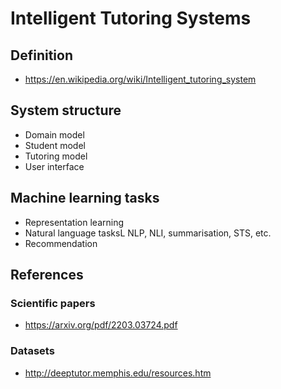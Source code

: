 #  Intelligent Tutoring Systems
## Definition
* https://en.wikipedia.org/wiki/Intelligent_tutoring_system

## System structure
* Domain model
* Student model
* Tutoring model
* User interface

## Machine learning tasks
* Representation learning
* Natural language tasksL NLP, NLI, summarisation, STS, etc.
* Recommendation

## References
### Scientific papers
* https://arxiv.org/pdf/2203.03724.pdf
### Datasets
* http://deeptutor.memphis.edu/resources.htm